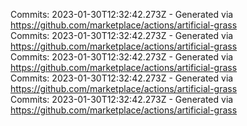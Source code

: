 Commits: 2023-01-30T12:32:42.273Z - Generated via https://github.com/marketplace/actions/artificial-grass
<br>
Commits: 2023-01-30T12:32:42.273Z - Generated via https://github.com/marketplace/actions/artificial-grass
<br>
Commits: 2023-01-30T12:32:42.273Z - Generated via https://github.com/marketplace/actions/artificial-grass
<br>
Commits: 2023-01-30T12:32:42.273Z - Generated via https://github.com/marketplace/actions/artificial-grass
<br>
Commits: 2023-01-30T12:32:42.273Z - Generated via https://github.com/marketplace/actions/artificial-grass
<br>
